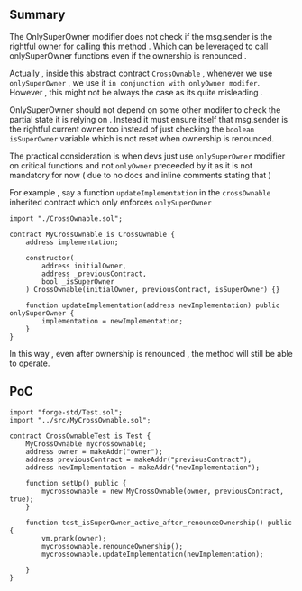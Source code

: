 
## Summary
The OnlySuperOwner modifier does not check if the msg.sender is the rightful owner for calling this method . Which can be leveraged to call onlySuperOwner functions even if the ownership is renounced .

Actually , inside this abstract contract `CrossOwnable` , whenever we use `onlySuperOwner` , we use it `in conjunction with onlyOwner modifer`. However , this might not be always the case as its quite misleading .

OnlySuperOwner should not depend on some other modifer to check the partial state it is relying on . Instead it must ensure itself that msg.sender is the rightful current owner too instead of just checking the `boolean isSuperOwner` variable which is not reset when ownership is renounced.

The practical consideration is when devs just use `onlySuperOwner` modifier on critical functions and not `onlyOwner` preceeded by it as it is not mandatory for now ( due to no docs and inline comments stating that )

For example , say a function `updateImplementation` in the `crossOwnable` inherited contract which only enforces `onlySuperOwner`

```solidity
import "./CrossOwnable.sol";

contract MyCrossOwnable is CrossOwnable {
    address implementation;

    constructor(
        address initialOwner,
        address _previousContract,
        bool _isSuperOwner
    ) CrossOwnable(initialOwner, previousContract, isSuperOwner) {}

    function updateImplementation(address newImplementation) public onlySuperOwner {
        implementation = newImplementation;
    }
}

```
In this way , even after ownership is renounced , the method will still be able to operate.

## PoC

```solidity
import "forge-std/Test.sol";
import "../src/MyCrossOwnable.sol";

contract CrossOwnableTest is Test {
    MyCrossOwnable mycrossownable;
    address owner = makeAddr("owner");
    address previousContract = makeAddr("previousContract");
    address newImplementation = makeAddr("newImplementation");

    function setUp() public {
        mycrossownable = new MyCrossOwnable(owner, previousContract, true);
    }

    function test_isSuperOwner_active_after_renounceOwnership() public {
        vm.prank(owner);
        mycrossownable.renounceOwnership();
        mycrossownable.updateImplementation(newImplementation);
        
    }
}

```


